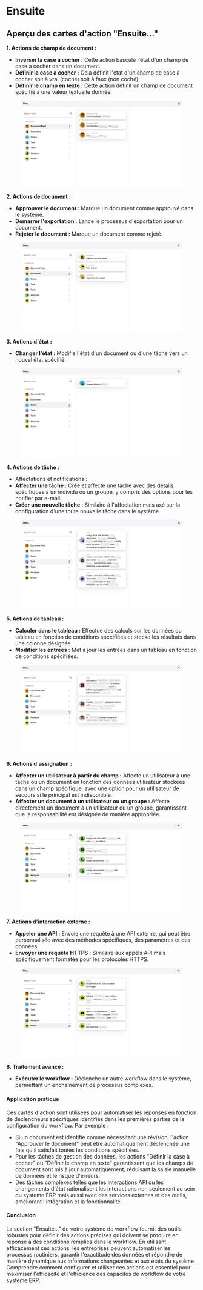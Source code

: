# Ensuite

## Aperçu des cartes d'action "Ensuite..."

**1. Actions de champ de document :**

* **Inverser la case à cocher :** Cette action bascule l'état d'un champ de case à cocher dans un document.
* **Définir la case à cocher :** Cela définit l'état d'un champ de case à cocher soit à vrai (coché) soit à faux (non coché).
* **Définir le champ en texte :** Cette action définit un champ de document spécifié à une valeur textuelle donnée.

<figure><img src="../../.gitbook/assets/then1.png" alt=""><figcaption></figcaption></figure>

**2. Actions de document :**

* **Approuver le document :** Marque un document comme approuvé dans le système.
* **Démarrer l'exportation :** Lance le processus d'exportation pour un document.
* **Rejeter le document :** Marque un document comme rejeté.

<figure><img src="../../.gitbook/assets/then2.png" alt=""><figcaption></figcaption></figure>

**3. Actions d'état :**

* **Changer l'état :** Modifie l'état d'un document ou d'une tâche vers un nouvel état spécifié.

<figure><img src="../../.gitbook/assets/then3.png" alt=""><figcaption></figcaption></figure>

**4. Actions de tâche :**

* Affectations et notifications :
* **Affecter une tâche :** Crée et affecte une tâche avec des détails spécifiques à un individu ou un groupe, y compris des options pour les notifier par e-mail.
* **Créer une nouvelle tâche :** Similaire à l'affectation mais axé sur la configuration d'une toute nouvelle tâche dans le système.

<figure><img src="../../.gitbook/assets/then4.png" alt=""><figcaption></figcaption></figure>

**5. Actions de tableau :**

* **Calculer dans le tableau :** Effectue des calculs sur les données du tableau en fonction de conditions spécifiées et stocke les résultats dans une colonne désignée.
* **Modifier les entrées :** Met à jour les entrées dans un tableau en fonction de conditions spécifiées.

<figure><img src="../../.gitbook/assets/then5.png" alt=""><figcaption></figcaption></figure>

**6. Actions d'assignation :**

* **Affecter un utilisateur à partir du champ :** Affecte un utilisateur à une tâche ou un document en fonction des données utilisateur stockées dans un champ spécifique, avec une option pour un utilisateur de secours si le principal est indisponible.
* **Affecter un document à un utilisateur ou un groupe :** Affecte directement un document à un utilisateur ou un groupe, garantissant que la responsabilité est désignée de manière appropriée.

<figure><img src="../../.gitbook/assets/then6.png" alt=""><figcaption></figcaption></figure>

**7. Actions d'interaction externe :**

* **Appeler une API :** Envoie une requête à une API externe, qui peut être personnalisée avec des méthodes spécifiques, des paramètres et des données.
* **Envoyer une requête HTTPS :** Similaire aux appels API mais spécifiquement formatée pour les protocoles HTTPS.

<figure><img src="../../.gitbook/assets/then7.png" alt=""><figcaption></figcaption></figure>

**8. Traitement avancé :**

* **Exécuter le workflow :** Déclenche un autre workflow dans le système, permettant un enchaînement de processus complexes.

#### Application pratique

Ces cartes d'action sont utilisées pour automatiser les réponses en fonction de déclencheurs spécifiques identifiés dans les premières parties de la configuration du workflow. Par exemple :

* Si un document est identifié comme nécessitant une révision, l'action "Approuver le document" peut être automatiquement déclenchée une fois qu'il satisfait toutes les conditions spécifiées.
* Pour les tâches de gestion des données, les actions "Définir la case à cocher" ou "Définir le champ en texte" garantissent que les champs de document sont mis à jour automatiquement, réduisant la saisie manuelle de données et le risque d'erreurs.
* Des tâches complexes telles que les interactions API ou les changements d'état rationalisent les interactions non seulement au sein du système ERP mais aussi avec des services externes et des outils, améliorant l'intégration et la fonctionnalité.

#### Conclusion

La section "Ensuite..." de votre système de workflow fournit des outils robustes pour définir des actions précises qui doivent se produire en réponse à des conditions remplies dans le workflow. En utilisant efficacement ces actions, les entreprises peuvent automatiser les processus routiniers, garantir l'exactitude des données et répondre de manière dynamique aux informations changeantes et aux états du système. Comprendre comment configurer et utiliser ces actions est essentiel pour maximiser l'efficacité et l'efficience des capacités de workflow de votre système ERP.
